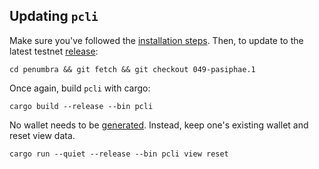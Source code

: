 ## Updating `pcli`

Make sure you've followed the [installation steps](https://guide.penumbra.zone/main/pcli/install.html#cloning-the-repository). Then, to update to the latest testnet [release](https://github.com/penumbra-zone/penumbra/releases):

```
cd penumbra && git fetch && git checkout 049-pasiphae.1
```

Once again, build `pcli` with cargo:

```
cargo build --release --bin pcli
```

No wallet needs to be [generated](https://guide.penumbra.zone/main/pcli/wallet.html#generating-a-wallet). Instead, keep one's existing wallet and reset view data.

```
cargo run --quiet --release --bin pcli view reset
```
